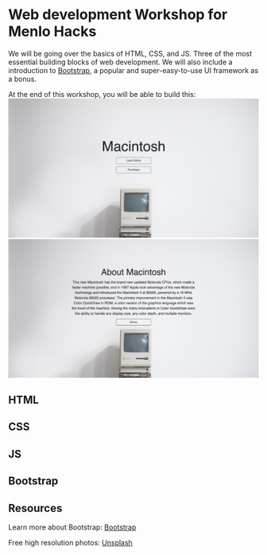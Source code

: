 # Web development Workshop for Menlo Hacks

We will be going over the basics of HTML, CSS, and JS. Three of the most essential building blocks of web development. We will also include a introduction to [Bootstrap](https://getbootstrap.com/), a popular and super-easy-to-use UI framework as a bonus. 

At the end of this workshop, you will be able to build this:
![home page](/home-page.png)
![about page](/about-page.png)

## HTML

## CSS

## JS

## Bootstrap

## Resources

Learn more about Bootstrap: [Bootstrap](https://getbootstrap.com/)

Free high resolution photos: [Unsplash](https://unsplash.com/)
